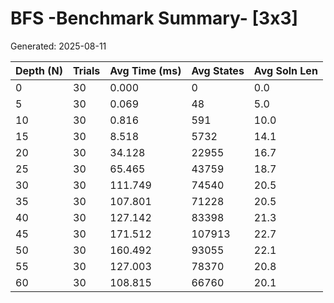 # BFS -Benchmark Summary- [3x3]
Generated: 2025-08-11

| Depth (N) | Trials | Avg Time (ms) | Avg States | Avg Soln Len |
|-----------|--------|---------------|------------|--------------|
| 0         | 30     | 0.000         | 0          | 0.0          |
| 5         | 30     | 0.069         | 48         | 5.0          |
| 10        | 30     | 0.816         | 591        | 10.0         |
| 15        | 30     | 8.518         | 5732       | 14.1         |
| 20        | 30     | 34.128        | 22955      | 16.7         |
| 25        | 30     | 65.465        | 43759      | 18.7         |
| 30        | 30     | 111.749       | 74540      | 20.5         |
| 35        | 30     | 107.801       | 71228      | 20.5         |
| 40        | 30     | 127.142       | 83398      | 21.3         |
| 45        | 30     | 171.512       | 107913     | 22.7         |
| 50        | 30     | 160.492       | 93055      | 22.1         |
| 55        | 30     | 127.003       | 78370      | 20.8         |
| 60        | 30     | 108.815       | 66760      | 20.1         |
